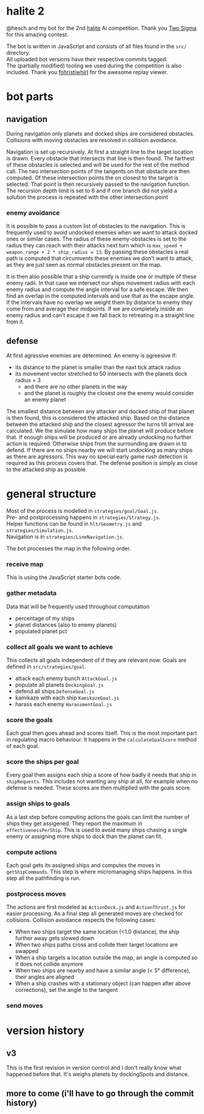 # halite 2

@hesch and my bot for the 2nd [halite](https://2017.halite.io/) Ai competition.
Thank you [Two Sigma](https://www.twosigma.com/) for this amazing contest.

The bot is written in JavaScript and consists of all files found in the `src/` directory.  
All uploaded bot versions have their respective commits tagged.  
The (partially modified) tooling we used during the competition is also included.
Thank you [fohristiwhirl](https://github.com/fohristiwhirl) for the awesome replay viewer.

# bot parts

## navigation

During navigation only planets and docked ships are considered obstacles.
Collisions with moving obstacles are resolved in collision avoidance.

Navigation is set up recursively.
At first a straight line to the target location is drawn.
Every obstacle that intersects that line is then found.
The farthest of these obstacles is selected and will be used for the rest of the method call.
The two intersection points of the tangents on that obstacle are then computed.
Of these intersection points the on closest to the target is selected.
That point is then recursively passed to the navigation function.
The recursion depth limit is set to 6 and if one branch did not yield a solution the process is repeated with the other intersection point

### enemy avoidance

It is possible to pass a custom list of obstacles to the navigation.
This is frequently used to avoid undocked enemies when we want to attack docked ones or similar cases.
The radius of these enemy-obstacles is set to the radius they can reach with their attacks next turn which is
`max_speed + weapon_range + 2 * ship_radius = 13`.
By passing these obstacles a real path is computed that circumvents these enemies we don't want to attack, as they are just seen as normal obstacles present on the map.

It is then also possible that a ship currently is inside one or multiple of these enemy radii.
In that case we intersect our ships movement radius with each enemy radius and compute the angle interval for a safe escape.
We then find an overlap in the computed intervals and use that as the escape angle.
If the intervals have no overlap we weight them by distance to enemy they come from and average their midpoints.
If we are completely inside an enemy radius and can't escape it we fall back to retreating in a straight line from it. 

## defense

At first agressive enemies are determined.
An enemy is agreesive if:
- its distance to the planet is smaller than the naxt tick attack radius
- its movement vector stretched to 50 intersects with the planets dock radius + 3
    - and there are no other planets in the way
    - and the planet is roughly the closest one the enemy would consider an enemy planet

The smallest distance between any attacker and docked ship of that planet is then found, this is considered the attacked ship.
Based on the distance between the attacked ship and the closest agressor the turns till arrival are calculated.
We the simulate how many ships the planet will produce before that.
If enough ships will be produced or are already undocking no further action is required.
Otherwise ships from the surrounding are drawn in to defend.
If there are no ships nearby we will start undocking as many ships as there are agressors.
This way no special early game rush detection is required as this process covers that.
The defense position is simply as close to the attacked ship as possible.

# general structure

Most of the process is modelled in `strategies/goal/Goal.js`.  
Pre- and postprocessing happens in `strategies/Strategy.js`.  
Helper functions can be found in `hlt/Geometry.js` and `strategies/Simulation.js`.  
Navigation is in `strategies/LineNavigation.js`.  
  
The bot processes the map in the following order.

### receive map

This is using the JavaScript starter bots code.

### gather metadata

Data that will be frequently used throughout computation
- percentage of my ships
- planet distances (also to enemy planets)
- populated planet pct

### collect all goals we want to achieve

This collects all goals independent of if they are relevant now.
Goals are defined in `src/strategies/goal`.
- attack each enemy bunch `AttackGoal.js`
- populate all planets `DockingGoal.js`
- defend all ships `DefenseGoal.js`
- kamikaze with each ship `KamikazeGoal.js`
- harass each enemy `HarassmentGoal.js`

### score the goals

Each goal then goes ahead and scores itself.
This is the most important part in regulating macro behaviour.
It happens in the `calculateGoalScore` method of each goal.

### score the ships per goal

Every goal then assigns each ship a score of how badly it needs that ship in `shipRequests`.
This includes not wanting any ship at all, for example when no defense is needed.
These scores are then multiplied with the goals score.

### assign ships to goals

As a last step before computing actions the goals can limit the number of ships they get assigened.
They report the maximum in `effectivenessPerShip`.
This is used to avoid many ships chasing a single enemy or assigning more ships to dock than the planet can fit.

### compute actions

Each goal gets its assigned ships and computes the moves in `getShipCommands`.
This step is where micromanaging ships happens.
In this step all the pathfinding is run.

### postprocess moves

The actions are first modeled as `ActionDock.js` and `ActionThrust.js` for easier processing.
As a final step all generated moves are checked for collisions.
Collision avoidance respects the following cases:
- When two ships target the same location (<1.0 distance), the ship further away gets slowed down
- When two ships paths cross and collide their target locations are swapped
- When a ship targets a location outside the map, an angle is computed so it does not collide anymore
- When two ships are nearby and have a similar angle (< 5° difference), their angles are aligned
- When a ship crashes with a stationary object (can happen after above corrections), set the angle to the tangent

### send moves

# version history

## v3

This is the first revision in version control and I don't really know what happened before that.
It's weighs planets by dockingSpots and distance.

## more to come (i'll have to go through the commit history)
